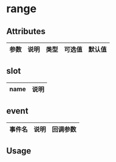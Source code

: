 # range

## Attributes

| 参数 | 说明 | 类型 | 可选值 | 默认值 |
| :--- | :--- | :--- | :--- | :--- |

## slot

| name | 说明 |
| :--- | :--- |

## event

| 事件名 | 说明 | 回调参数 |
| :--- | :--- | :--- |

## Usage